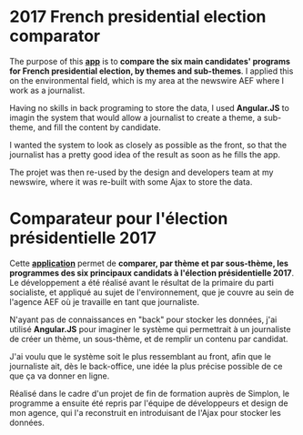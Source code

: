 # 2017 French presidential election comparator

The purpose of this **<a href="https://anouchk.github.io/Comparateur_2017/comparateur_journalistes_presidentielle.html">app</a>** is to <b>compare the six main candidates' programs for French presidential election, by themes and sub-themes</b>. I applied this on the environmental field, which is my area at the newswire AEF where I work as a journalist.

Having no skills in back programing to store the data, I used <b>Angular.JS</b> to imagin the system that would allow a journalist to create a theme, a sub-theme, and fill the content by candidate.

I wanted the system to look as closely as possible as the front, so that the journalist has a pretty good idea of the result as soon as he fills the app.

The projet was then re-used by the design and developers team at my newswire, where it was re-built with some Ajax to store the data.

# Comparateur pour l'élection présidentielle 2017

Cette **<a href="https://anouchk.github.io/Comparateur_2017/">application</a>** permet de <b>comparer, par thème et par sous-thème, les programmes des six principaux candidats à l'élection présidentielle 2017</b>. Le développement a été réalisé avant le résultat de la primaire du parti socialiste, et appliqué au sujet de l'environnement, que je couvre au sein de l'agence AEF où je travaille en tant que journaliste.

N'ayant pas de connaissances en "back" pour stocker les données, j'ai utilisé <b>Angular.JS</b> pour imaginer le système qui permettrait à un journaliste de créer un thème, un sous-thème, et de remplir un contenu par candidat. 

J'ai voulu que le système soit le plus ressemblant au front, afin que le journaliste ait, dès le back-office, une idée la plus précise possible de ce que ça va donner en ligne. 

Réalisé dans le cadre d'un projet de fin de formation auprès de Simplon, le programme a ensuite été repris par l'équipe de développeurs et design de mon agence, qui l'a reconstruit en introduisant de l'Ajax pour stocker les données.
